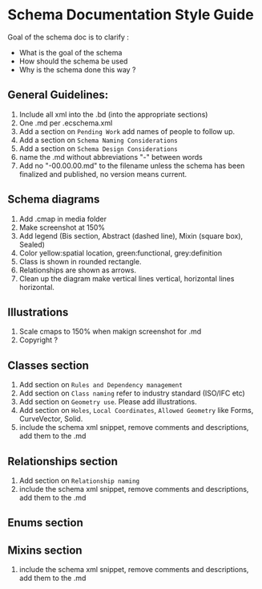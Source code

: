 # Schema Documentation Style Guide

Goal of the schema doc is to clarify :

- What is the goal of the schema
- How should the schema be used
- Why is the schema done this way ?

## General Guidelines:

1. Include all xml into the .bd (into the appropriate sections)
1. One .md per .ecschema.xml
1. Add a section on `Pending Work` add names of people to follow up.
1. Add a section on `Schema Naming Considerations`
1. Add a section on `Schema Design Considerations`
1. name the .md without abbreviations "-" between words
1. Add no "-00.00.00.md" to the filename unless the schema has been finalized and published, no version means current.

## Schema diagrams

1. Add .cmap in media folder
1. Make screenshot at 150%
1. Add legend (Bis section, Abstract (dashed line), Mixin (square box), Sealed)
1. Color yellow:spatial location, green:functional, grey:definition
1. Class is shown in rounded rectangle.
1. Relationships are shown as arrows.
1. Clean up the diagram make vertical lines vertical, horizontal lines horizontal.

## Illustrations

1. Scale cmaps to 150% when makign screenshot for .md
1. Copyright ?

## Classes section

1. Add section on `Rules and Dependency management`
1. Add section on `Class naming` refer to industry standard (ISO/IFC etc)
1. Add section on `Geometry use`. Please add illustrations.
1. Add section on `Holes`, `Local Coordinates`, `Allowed Geometry` like Forms, CurveVector, Solid.
1. include the schema xml snippet, remove comments and descriptions, add them to the .md

## Relationships section

1. Add section on `Relationship naming`
1. include the schema xml snippet, remove comments and descriptions, add them to the .md

## Enums section

## Mixins section

1. include the schema xml snippet, remove comments and descriptions, add them to the .md
